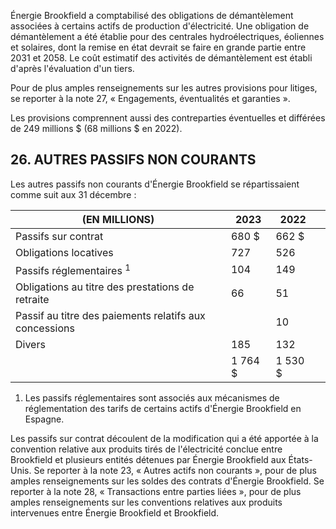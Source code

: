 Énergie Brookfield a comptabilisé des obligations de démantèlement associées à certains actifs de production d'électricité. Une obligation de démantèlement a été établie pour des centrales hydroélectriques, éoliennes et solaires, dont la remise en état devrait se faire en grande partie entre 2031 et 2058. Le coût estimatif des activités de démantèlement est établi d'après l'évaluation d'un tiers.

Pour de plus amples renseignements sur les autres provisions pour litiges, se reporter à la note 27, « Engagements, éventualités et garanties ».

Les provisions comprennent aussi des contreparties éventuelles et différées de 249 millions \$ (68 millions \$ en 2022).

## 26. AUTRES PASSIFS NON COURANTS

Les autres passifs non courants d'Énergie Brookfield se répartissaient comme suit aux 31 décembre :

| (EN MILLIONS)                                          | 2023     | 2022     |  |
|--------------------------------------------------------|----------|----------|--|
| Passifs sur contrat                                    | 680 \$   | 662 \$   |  |
| Obligations locatives                                  | 727      | 526      |  |
| Passifs réglementaires <sup>1</sup>                    | 104      | 149      |  |
| Obligations au titre des prestations de retraite       | 66       | 51       |  |
| Passif au titre des paiements relatifs aux concessions |          | 10       |  |
| Divers                                                 | 185      | 132      |  |
|                                                        | 1 764 \$ | 1 530 \$ |  |

1) Les passifs réglementaires sont associés aux mécanismes de réglementation des tarifs de certains actifs d'Énergie Brookfield en Espagne.

Les passifs sur contrat découlent de la modification qui a été apportée à la convention relative aux produits tirés de l'électricité conclue entre Brookfield et plusieurs entités détenues par Énergie Brookfield aux États-Unis. Se reporter à la note 23, « Autres actifs non courants », pour de plus amples renseignements sur les soldes des contrats d'Énergie Brookfield. Se reporter à la note 28, « Transactions entre parties liées », pour de plus amples renseignements sur les conventions relatives aux produits intervenues entre Énergie Brookfield et Brookfield.